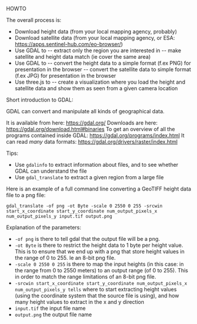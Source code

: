HOWTO

The overall process is:

- Download height data (from your local mapping agency, probably)
- Download satellite data (from your local mapping agency, or ESA: https://apps.sentinel-hub.com/eo-browser/)
- Use GDAL to
  -- extract only the region you are interested in
  -- make satellite and height data match (ie cover the same area)
- Use GDAL to
  -- convert the height data to a simple format (f.ex PNG) for presentation in the browser
  -- convert the satellite data to simple format (f.ex JPG) for presentation in the browser
- Use three.js to
  -- create a visualization where you load the height and satellite data and show them as seen from a given camera location

Short introduction to GDAL:

GDAL can convert and manipulate all kinds of geographical data.

It is available from here: https://gdal.org/
Downloads are here: https://gdal.org/download.html#binaries
To get an overview of all the programs contained inside GDAL: https://gdal.org/programs/index.html
It can read _many_ data formats: https://gdal.org/drivers/raster/index.html

Tips:

- Use `gdalinfo` to extract information about files, and to see whether GDAL can understand the file
- Use `gdal_translate` to extract a given region from a large file

Here is an example of a full command line converting a GeoTIFF height data file to a png file:

`gdal_translate -of png -ot Byte -scale 0 2550 0 255 -srcwin start_x_coordinate start_y_coordinate num_output_pixels_x num_output_pixels_y input.tif output.png`

Explanation of the parameters:

* `-of png` is there to tell gdal that the output file will be a png.
* `-ot Byte` is there to restrict the height data to 1 byte per height value. This is to ensure that we end up with a png that store height values in the range of 0 to 255. Ie an 8-bit png file.
* `-scale 0 2550 0 255` is there to map the input heights (in this case: in the range from 0 to 2550 meters) to an output range (of 0 to 255). This in order to match the range limitations of an 8-bit png file.
* `-srcwin start_x_coordinate start_y_coordinate num_output_pixels_x num_output_pixels_y tells` where to start extracting height values (using the coordinate system that the source file is using), and how many height values to extract in the x and y direction
* `input.tif` the input file name
* `output.png` the output file name
